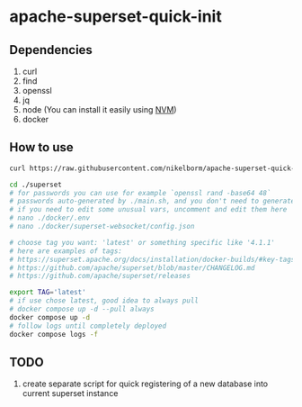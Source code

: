 # apache-superset-quick-init

## Dependencies

1. curl
2. find
3. openssl
4. jq
5. node (You can install it easily using [NVM](https://github.com/nvm-sh/nvm))
6. docker

## How to use

```bash
curl https://raw.githubusercontent.com/nikelborm/apache-superset-quick-init/refs/heads/main/main.sh | bash

cd ./superset
# for passwords you can use for example `openssl rand -base64 48`
# passwords auto-generated by ./main.sh, and you don't need to generate them
# if you need to edit some unusual vars, uncomment and edit them here
# nano ./docker/.env
# nano ./docker/superset-websocket/config.json

# choose tag you want: 'latest' or something specific like '4.1.1'
# here are examples of tags:
# https://superset.apache.org/docs/installation/docker-builds/#key-tags-examples
# https://github.com/apache/superset/blob/master/CHANGELOG.md
# https://github.com/apache/superset/releases

export TAG='latest'
# if use chose latest, good idea to always pull
# docker compose up -d --pull always
docker compose up -d
# follow logs until completely deployed
docker compose logs -f
```

## TODO

1. create separate script for quick registering of a new database into current superset instance
